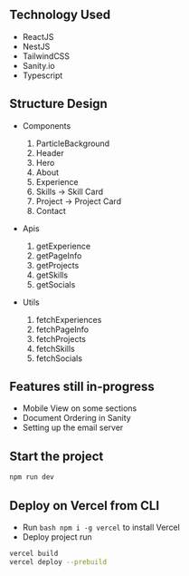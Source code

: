 ## Technology Used
- ReactJS 
- NestJS
- TailwindCSS
- Sanity.io
- Typescript

## Structure Design
+ Components
    1. ParticleBackground
    2. Header
    3. Hero
    4. About
    5. Experience
    6. Skills -> Skill Card
    7. Project -> Project Card
    8. Contact

+ Apis
    1. getExperience
    2. getPageInfo
    3. getProjects
    4. getSkills
    5. getSocials

+ Utils
    1. fetchExperiences
    2. fetchPageInfo
    3. fetchProjects
    4. fetchSkills
    5. fetchSocials
    
## Features still in-progress
- Mobile View on some sections 
- Document Ordering in Sanity
- Setting up the email server

## Start the project
```bash
npm run dev
```

## Deploy on Vercel from CLI
- Run ```bash npm i -g vercel``` to install Vercel
- Deploy project run 
```bash
vercel build
vercel deploy --prebuild
```



